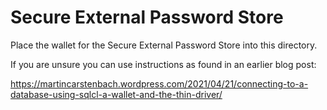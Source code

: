 # Secure External Password Store

Place the wallet for the Secure External Password Store into this directory.

If you are unsure you can use instructions as found in an earlier blog post:

<https://martincarstenbach.wordpress.com/2021/04/21/connecting-to-a-database-using-sqlcl-a-wallet-and-the-thin-driver/>